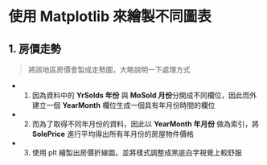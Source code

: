 # 使用 Matplotlib 來繪製不同圖表
## 1. 房價走勢
> 將該地區房價會製成走勢圖，大略說明一下處理方式
> 
* 1. 因為資料中的 **YrSolds 年份** 與 **MoSold 月份**分開成不同欄位，因此而外建立一個           **YearMonth** 欄位生成一個具有年月份時間的欄位
* 2. 而為了取得不同年月份的資料，因此以 **YearMonth 年月份** 做為索引，將 **SolePrice** 進行平均得出所有年月份的房屋物件價格
* 3. 使用 plt 繪製出房價折線圖。並將樣式調整成黑底白字視覺上較舒服 

